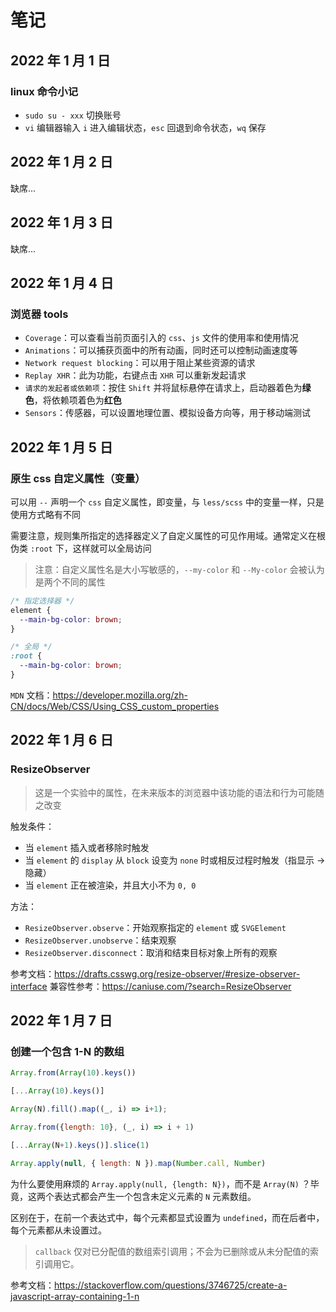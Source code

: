 # 笔记

## 2022 年 1 月 1 日

### linux 命令小记

- `sudo su - xxx` 切换账号
- `vi` 编辑器输入 `i` 进入编辑状态，`esc` 回退到命令状态，`wq` 保存

## 2022 年 1 月 2 日

缺席...

## 2022 年 1 月 3 日

缺席...

## 2022 年 1 月 4 日

### 浏览器 tools

- `Coverage`：可以查看当前页面引入的 `css`、`js` 文件的使用率和使用情况
- `Animations`：可以捕获页面中的所有动画，同时还可以控制动画速度等
- `Network request blocking`：可以用于阻止某些资源的请求
- `Replay XHR`：此为功能，右键点击 `XHR` 可以重新发起请求
- `请求的发起者或依赖项`：按住 `Shift` 并将鼠标悬停在请求上，启动器着色为**绿色**，将依赖项着色为**红色**
- `Sensors`：传感器，可以设置地理位置、模拟设备方向等，用于移动端测试

## 2022 年 1 月 5 日

### 原生 css 自定义属性（变量）

可以用 `--` 声明一个 `css` 自定义属性，即变量，与 `less/scss` 中的变量一样，只是使用方式略有不同

需要注意，规则集所指定的选择器定义了自定义属性的可见作用域。通常定义在根伪类 `:root` 下，这样就可以全局访问

> 注意：自定义属性名是大小写敏感的，`--my-color` 和 `--My-color` 会被认为是两个不同的属性

```css
/* 指定选择器 */
element {
  --main-bg-color: brown;
}

/* 全局 */
:root {
  --main-bg-color: brown;
}
```

`MDN` 文档：<https://developer.mozilla.org/zh-CN/docs/Web/CSS/Using_CSS_custom_properties>

## 2022 年 1 月 6 日

### ResizeObserver

> 这是一个实验中的属性，在未来版本的浏览器中该功能的语法和行为可能随之改变

触发条件：

- 当 `element` 插入或者移除时触发
- 当 `element` 的 `display` 从 `block` 设变为 `none` 时或相反过程时触发（指显示 -> 隐藏）
- 当 `element` 正在被渲染，并且大小不为 `0, 0`

方法：

- `ResizeObserver.observe`：开始观察指定的 `element` 或 `SVGElement`
- `ResizeObserver.unobserve`：结束观察
- `ResizeObserver.disconnect`：取消和结束目标对象上所有的观察

<!-- TODO: 兼容性、与resize对比的优势、用法展示 -->

参考文档：<https://drafts.csswg.org/resize-observer/#resize-observer-interface>
兼容性参考：<https://caniuse.com/?search=ResizeObserver>

## 2022 年 1 月 7 日

### 创建一个包含 1-N 的数组

```javascript
Array.from(Array(10).keys())

[...Array(10).keys()]

Array(N).fill().map((_, i) => i+1);

Array.from({length: 10}, (_, i) => i + 1)

[...Array(N+1).keys()].slice(1)

Array.apply(null, { length: N }).map(Number.call, Number)
```

为什么要使用麻烦的 `Array.apply(null, {length: N})`，而不是 `Array(N)` ？毕竟，这两个表达式都会产生一个包含未定义元素的 `N` 元素数组。

区别在于，在前一个表达式中，每个元素都显式设置为 `undefined`，而在后者中，每个元素都从未设置过。

> `callback` 仅对已分配值的数组索引调用；不会为已删除或从未分配值的索引调用它。

<!-- Array(10)
(10) [empty × 10] -->

参考文档：<https://stackoverflow.com/questions/3746725/create-a-javascript-array-containing-1-n>
